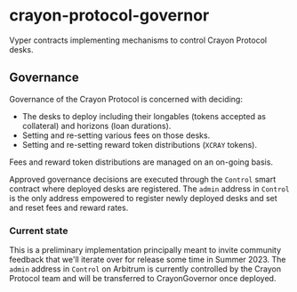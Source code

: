 # crayon-protocol-governor

Vyper contracts implementing mechanisms to control Crayon Protocol desks.

## Governance

Governance of the Crayon Protocol is concerned with deciding:

* The desks to deploy including their longables (tokens accepted as collateral) and horizons (loan durations).
* Setting and re-setting various fees on those desks.
* Setting and re-setting reward token distributions (``XCRAY`` tokens).

Fees and reward token distributions are managed on an on-going basis.

Approved governance decisions are executed through the ``Control`` smart contract where deployed desks are registered. The ``admin`` address in ``Control`` is the only address empowered to register newly deployed desks and set and reset fees and reward rates.

### Current state

This is a preliminary implementation principally meant to invite community feedback that we'll iterate over for release some time in Summer 2023. The ``admin`` address in ``Control`` on Arbitrum is currently controlled by the Crayon Protocol team and will be transferred to CrayonGovernor once deployed.

